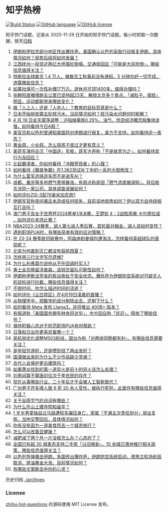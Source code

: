# 知乎热榜
[![Build Status](https://github.com/ToWeLong/zhihu-hot-questions/workflows/CI/badge.svg)](https://github.com/ToWeLong/zhihu-hot-questions/actions)
[![GitHub language](https://img.shields.io/badge/language-golang-orange.svg)](https://golang.org/)
[![GitHub license](https://img.shields.io/github/license/ToWeLong/zhihu-hot-questions)](https://github.com/ToWeLong/zhihu-hot-questions/blob/main/LICENSE)

知乎热门话题，记录从 2020-11-29 日开始的知乎热门话题。每小时抓取一次数据，按天[归档](./archives)

<!-- BEGIN -->

1. [伊朗和伊拉克部分地区传出爆炸声，美国确认以色列采取行动报复伊朗，具体情况如何？局势后续将如何发展？](https://www.zhihu.com/question/653411856)
1. [江西抚州一投资近两亿大桥围栏倒塌，交通局回应「可能是大风吹倒」，哪些信息值得关注？](https://www.zhihu.com/question/653228047)
1. [特斯拉全球裁员 1.4 万人，被裁员工称事前没有通知，5 分钟办好一切手续，透露哪些信息？](https://www.zhihu.com/question/653340359)
1. [如果社保可一次性补缴17万元，退休月可领1400多，值得办理吗？](https://www.zhihu.com/question/625715171)
1. [张朝阳直播慢跑五公里已坚持超23天，解锁北京多个景点，「减肚子、瘦脸」明显，运动都能带来哪些变化？](https://www.zhihu.com/question/653420108)
1. [做「人上人」还是「人中人」？教育的目标究竟是什么？](https://www.zhihu.com/question/653232014)
1. [日本开始排放第五批核污水，当前情况如何？核污染水问题何时能解？](https://www.zhihu.com/question/653420449)
1. [4 月 19 日全天震荡调整：沪指缩量跌0.29%，油气、低空经济概念股集体走强，如何看待今日A股？](https://www.zhihu.com/question/653411685)
1. [美官员称以色列曾通知美国将对伊朗进行报复，美方不支持，如何看待这一表态？](https://www.zhihu.com/question/653425193)
1. [黄金周，小长假，怎么陪孩子度过才更有意义？](https://www.zhihu.com/question/653392246)
1. [美菲军演将击沉「中国造」军舰，菲军方声称「不是故意为之」，如何看待其行为及回应？](https://www.zhihu.com/question/653338734)
1. [比起霸凌者，你如何看待「冷眼旁观者」的心理？](https://www.zhihu.com/question/649090942)
1. [如何看待《魔兽争霸》在1.362测试补丁中的一系列大胆修改？](https://www.zhihu.com/question/653351798)
1. [为什么雷军选择造车而不是进军AI？](https://www.zhihu.com/question/646883941)
1. [成都、重庆等多地燃气费用暴涨，有观点称是因「燃气浓度被调低」，背后股东涉同一家公司，具体调查进展如何？](https://www.zhihu.com/question/653217993)
1. [如何评价ZIS-3型76毫米加农炮?](https://www.zhihu.com/question/652859053)
1. [伊朗军官称夜间袭击未造成任何损失，目前该地局势如何？伊以双方会持续相互打击吗？](https://www.zhihu.com/question/653428032)
1. [澳门男子及女子世界杯2024男单1/8决赛，王楚钦 4：2战胜雨果·卡尔德拉诺 ，如何评价本场比赛？](https://www.zhihu.com/question/653369177)
1. [NBA2023-24赛季，湖人第七进入季后赛，首轮面对掘金，湖人该如何变阵？](https://www.zhihu.com/question/653268848)
1. [遇到职场PUA时，有哪些简单有效的应对策略？](https://www.zhihu.com/question/653396923)
1. [在 23-24 赛季欧冠联赛中，阿森纳和曼城均遭淘汰，怎样看待英超球队的表现呢？](https://www.zhihu.com/question/653296271)
1. [北宋为何直到灭亡都没有翦除西夏？](https://www.zhihu.com/question/38998243)
1. [怎样用三行文字写尽遗憾?](https://www.zhihu.com/question/646076471)
1. [为什么利弗莫尔说他从不在回调时买入?](https://www.zhihu.com/question/636081307)
1. [勇士全员挽留汤普森，该球员留队可能性如何？](https://www.zhihu.com/question/653235060)
1. [伊朗称伊斯法罕省的核设施处于安全状态，爆炸声为伊朗防空系统对可疑无人机目标进行拦截，哪些信息值得关注？](https://www.zhihu.com/question/653419553)
1. [不提时间，你怎么描述时间的流逝？](https://www.zhihu.com/question/652239851)
1. [如何评价《尘白禁区》在4月19日凌晨的直播？](https://www.zhihu.com/question/653376265)
1. [从物理学中，把数学的成分剔除出去，还剩下什么？](https://www.zhihu.com/question/644446109)
1. [如何看待 Meta 发布 Llama3，并将推出 400B+ 版本？](https://www.zhihu.com/question/653373334)
1. [有报道称「美国国务卿布林肯将访华」，中方回应称「欢迎」，释放了哪些信号？](https://www.zhihu.com/question/653337896)
1. [保持积极心态对于防范职场PUA有何帮助？](https://www.zhihu.com/question/653397068)
1. [日落和日出你更喜欢看哪一个？](https://www.zhihu.com/question/646862153)
1. [民航局优化调整M503航线，国台办称「对两岸同胞都有利」，有哪些信息需要关注？](https://www.zhihu.com/question/653411706)
1. [是年轻穷游好，还是攒到钱了再出发好？](https://www.zhihu.com/question/652364066)
1. [国漫做出来的为什么不少作品缺少灵魂？](https://www.zhihu.com/question/556003503)
1. [古代人会保护更古建筑吗？](https://www.zhihu.com/question/652077554)
1. [如果萧炎找到的第一道异火是前十的异火该怎么处理？](https://www.zhihu.com/question/538757087)
1. [刘黑闼算不算唐初仅次于李世民的存在？](https://www.zhihu.com/question/629953700)
1. [现在从事哪些行业，二十年后才不会被人工智能取代？](https://www.zhihu.com/question/645829303)
1. [广州男子开车撞人致 6 死 20 余人受伤，被执行死刑，此案件有哪些信息值得关注？](https://www.zhihu.com/question/653415813)
1. [关于谷雨节气的诗词有哪些？](https://www.zhihu.com/question/318889019)
1. [为什么在山上建寺院和庙宇？](https://www.zhihu.com/question/652077377)
1. [1 岁半男童独自过马路遭校车碾压身亡，家属「不满主次责任划分」提出复核，当地交警回应，具体情况如何？](https://www.zhihu.com/question/653300509)
1. [你有没有因为一道美食而去一个城市旅行？](https://www.zhihu.com/question/651295047)
1. [怎么可以改善亚健康？](https://www.zhihu.com/question/653406892)
1. [减肥减了两个月一斤没瘦怎么办？心态炸了？](https://www.zhihu.com/question/653162811)
1. [全国已有超 30 城表态支持二手房「以旧换新」，10 余城已落地推行相关政策，哪些信息值得关注？](https://www.zhihu.com/question/653410795)
1. [以色列导弹袭击伊朗，多国传出爆炸声，伊朗防空系统启动，德黑兰机场航班取消，原油黄金大涨，目前情况如何？](https://www.zhihu.com/question/653416123)
1. [有哪些文案能击中你的心灵？](https://www.zhihu.com/question/648932939)

<!-- END -->

历史归档 [./archives](./archives)


### License
[zhihu-hot-questions](https://github.com/towelong/zhihu-hot-questions) 的源码使用 MIT License 发布。